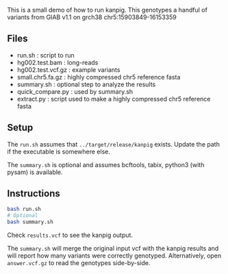 This is a small demo of how to run kanpig.
This genotypes a handful of variants from GIAB v1.1 on grch38 chr5:15903849-16153359 

Files
-----
- run.sh : script to run 
- hg002.test.bam : long-reads
- hg002.test.vcf.gz : example variants
- small.chr5.fa.gz : highly compressed chr5 reference fasta
- summary.sh : optional step to analyze the results
- quick_compare.py : used by summary.sh
- extract.py : script used to make a highly compressed chr5 reference fasta

Setup
-----
The `run.sh` assumes that `../target/release/kanpig` exists. Update the path if the executable is somewhere else.

The `summary.sh` is optional and assumes bcftools, tabix, python3 (with pysam) is available.

Instructions
------------
```bash
bash run.sh
# Optional
bash summary.sh
```

Check `results.vcf` to see the kanpig output. 

The `summary.sh` will merge the original input vcf with the kanpig results and will report how many variants 
were correctly genotyped. Alternatively, open `answer.vcf.gz` to read the genotypes side-by-side.
